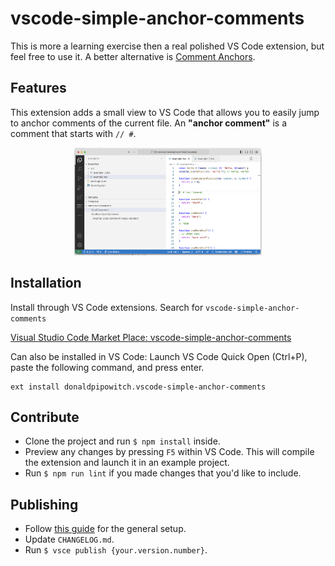 # vscode-simple-anchor-comments

This is more a learning exercise then a real polished VS Code extension, but feel free to use it. A better alternative is [Comment Anchors](https://marketplace.visualstudio.com/items?itemName=ExodiusStudios.comment-anchors).

## Features

This extension adds a small view to VS Code that allows you to easily jump to anchor comments of the current file. An **"anchor comment"** is a comment that starts with `// #`.

<p align="center">
    <img src="./screenshot.png" alt="a screenshot of the extension" width="300" />
</p>

## Installation

Install through VS Code extensions. Search for `vscode-simple-anchor-comments`

[Visual Studio Code Market Place: vscode-simple-anchor-comments](https://marketplace.visualstudio.com/items?itemName=donaldpipowitch.vscode-simple-anchor-comments)

Can also be installed in VS Code: Launch VS Code Quick Open (Ctrl+P), paste the following command, and press enter.

```
ext install donaldpipowitch.vscode-simple-anchor-comments
```

## Contribute

- Clone the project and run `$ npm install` inside.
- Preview any changes by pressing `F5` within VS Code. This will compile the extension and launch it in an example project.
- Run `$ npm run lint` if you made changes that you'd like to include.

## Publishing

- Follow [this guide](https://code.visualstudio.com/api/working-with-extensions/publishing-extension) for the general setup.
- Update `CHANGELOG.md`.
- Run `$ vsce publish {your.version.number}`.
